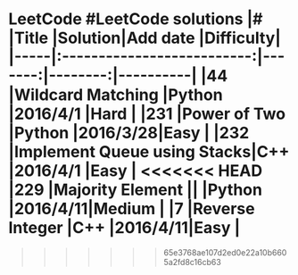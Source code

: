 LeetCode
#LeetCode  solutions 
|#    |Title                       |Solution|Add date |Difficulty|
|-----|:--------------------------:|-------:|--------:|----------|
|44   |Wildcard Matching           |Python  |2016/4/1 |Hard      |
|231  |Power of Two                |Python  |2016/3/28|Easy      |
|232  |Implement Queue using Stacks|C++     |2016/4/1 |Easy      |
<<<<<<< HEAD
|229  |Majority Element ||         |Python  |2016/4/11|Medium    |
|7    |Reverse Integer             |C++     |2016/4/11|Easy      |      
=======
>>>>>>> 65e3768ae107d2ed0e22a10b6605a2fd8c16cb63
